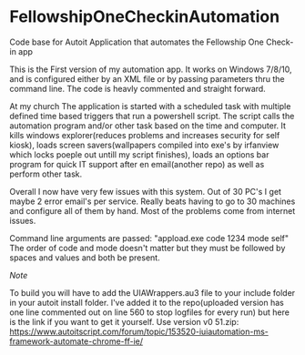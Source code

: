 # FellowshipOneCheckinAutomation
Code base for Autoit Application that automates the Fellowship One Check-in app

This is the First version of my automation app. It works on Windows 7/8/10, and is configured either by an XML file or by passing parameters thru the command line. The code is heavly commented and straight forward.

At my church The application is started with a scheduled task with multiple defined time based triggers that run a powershell script.
The script calls the automation program and/or other task based on the time and computer.
It kills windows explorer(reduces problems and increases security for self kiosk), loads screen savers(wallpapers compiled into exe's by irfanview which locks poeple out untill my script finishes), loads an options bar program for quick IT support after en email(another repo) as well as perform other task.

Overall I now have very few issues with this system. Out of 30 PC's I get maybe 2 error email's per service. Really beats having to go to 30 machines and configure all of them by hand. Most of the problems come from internet issues.

Command line arguments are passed: "appload.exe code 1234 mode self"
The order of code and mode doesn't matter but they must be followed by spaces and values and both be present.

*Note*

To build you will have to add the UIAWrappers.au3 file to your include folder in your autoit install folder. I've added it to the repo(uploaded version has one line commented out on line 560 to stop logfiles for every run) but here is the link if you want to get it yourself. Use version v0 51.zip:
https://www.autoitscript.com/forum/topic/153520-iuiautomation-ms-framework-automate-chrome-ff-ie/

